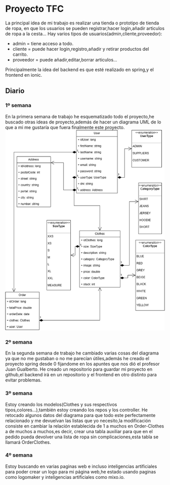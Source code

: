 # Proyecto TFC 
La principal idea de mi trabajo es realizar una tienda o prototipo de tienda de ropa,
en que los usuarios se pueden registrar,hacer login,añadir articulos de ropa a la cesta...
Hay varios tipos de usuarios(admin,cliente,proveedor):
- admin = tiene acceso a todo.
- cliente = puede hacer login,registro,añadir y retirar productos del carrito.
- proveedor = puede añadir,editar,borrar articulos...

Principalmente la idea del backend es que esté realizado en spring,y el frontend en ionic.

## Diario
### 1º semana
En la primera semana de trabajo he esquematizado todo el proyecto,he buscado otras ideas de proyecto,además de hacer un diagrama UML de lo que a mi me gustaría que fuera finalmente este proyecto.
![Diagrama UML](TiendaRopaBalbino.png)

### 2º semana
En la segunda semana de trabajo he cambiado varias cosas del diagrama ya que no me gustaban o no me parecían útiles,además he creado el proyecto spring desde 0 fijandome en los apuntes que nos dió el profesor Juan Gualberto.
He creado un repositorio para guardar mi proyecto en github,el backend irá en un repositorio y el frontend en otro distinto para evitar problemas.

### 3º semana
Estoy creando los modelos(Clothes y sus respectivos tipos,colores...),también estoy creando los repos y los controller.
He retocado algunos datos del diagrama para que todo este perfectamente relacionado y me devuelvan las listas que yo necesito,la modificación consiste en cambiar la relación establecida de 1 a muchos en Order-Clothes a de muchos a muchos,es decir, crear una tabla auxiliar para que en el pedido pueda devolver una lista de ropa sin complicaciones,esta tabla se llamará OrderClothes.

### 4º semana
Estoy buscando en varias paginas web e incluso inteligencias artificiales para poder crear un logo para mi página web,he estado usando paginas como logomaker y inteligencias artificiales como mixo.io.




